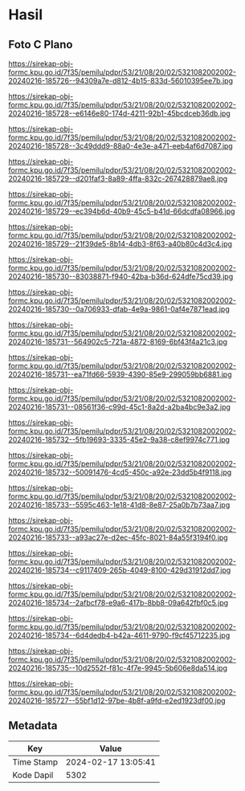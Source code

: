 # Hasil

## Foto C Plano

https://sirekap-obj-formc.kpu.go.id/7f35/pemilu/pdpr/53/21/08/20/02/5321082002002-20240216-185726--94309a7e-d812-4b15-833d-56010395ee7b.jpg

https://sirekap-obj-formc.kpu.go.id/7f35/pemilu/pdpr/53/21/08/20/02/5321082002002-20240216-185728--e6146e80-174d-4211-92b1-45bcdceb36db.jpg

https://sirekap-obj-formc.kpu.go.id/7f35/pemilu/pdpr/53/21/08/20/02/5321082002002-20240216-185728--3c49ddd9-88a0-4e3e-a471-eeb4af6d7087.jpg

https://sirekap-obj-formc.kpu.go.id/7f35/pemilu/pdpr/53/21/08/20/02/5321082002002-20240216-185729--d201faf3-8a89-4ffa-832c-267428879ae8.jpg

https://sirekap-obj-formc.kpu.go.id/7f35/pemilu/pdpr/53/21/08/20/02/5321082002002-20240216-185729--ec394b6d-40b9-45c5-b41d-66dcdfa08966.jpg

https://sirekap-obj-formc.kpu.go.id/7f35/pemilu/pdpr/53/21/08/20/02/5321082002002-20240216-185729--21f39de5-8b14-4db3-8f63-a40b80c4d3c4.jpg

https://sirekap-obj-formc.kpu.go.id/7f35/pemilu/pdpr/53/21/08/20/02/5321082002002-20240216-185730--83038871-f940-42ba-b36d-624dfe75cd39.jpg

https://sirekap-obj-formc.kpu.go.id/7f35/pemilu/pdpr/53/21/08/20/02/5321082002002-20240216-185730--0a706933-dfab-4e9a-9861-0af4e7871ead.jpg

https://sirekap-obj-formc.kpu.go.id/7f35/pemilu/pdpr/53/21/08/20/02/5321082002002-20240216-185731--564902c5-721a-4872-8169-6bf43f4a21c3.jpg

https://sirekap-obj-formc.kpu.go.id/7f35/pemilu/pdpr/53/21/08/20/02/5321082002002-20240216-185731--ea71fd66-5939-4390-85e9-299059bb6881.jpg

https://sirekap-obj-formc.kpu.go.id/7f35/pemilu/pdpr/53/21/08/20/02/5321082002002-20240216-185731--08561f36-c99d-45c1-8a2d-a2ba4bc9e3a2.jpg

https://sirekap-obj-formc.kpu.go.id/7f35/pemilu/pdpr/53/21/08/20/02/5321082002002-20240216-185732--5fb19693-3335-45e2-9a38-c8ef9974c771.jpg

https://sirekap-obj-formc.kpu.go.id/7f35/pemilu/pdpr/53/21/08/20/02/5321082002002-20240216-185732--50091476-4cd5-450c-a92e-23dd5b4f9118.jpg

https://sirekap-obj-formc.kpu.go.id/7f35/pemilu/pdpr/53/21/08/20/02/5321082002002-20240216-185733--5595c463-1e18-41d8-8e87-25a0b7b73aa7.jpg

https://sirekap-obj-formc.kpu.go.id/7f35/pemilu/pdpr/53/21/08/20/02/5321082002002-20240216-185733--a93ac27e-d2ec-45fc-8021-84a55f3194f0.jpg

https://sirekap-obj-formc.kpu.go.id/7f35/pemilu/pdpr/53/21/08/20/02/5321082002002-20240216-185734--c9117409-265b-4049-8100-429d31912dd7.jpg

https://sirekap-obj-formc.kpu.go.id/7f35/pemilu/pdpr/53/21/08/20/02/5321082002002-20240216-185734--2afbcf78-e9a6-417b-8bb8-09a642fbf0c5.jpg

https://sirekap-obj-formc.kpu.go.id/7f35/pemilu/pdpr/53/21/08/20/02/5321082002002-20240216-185734--6d4dedb4-b42a-4611-9790-f9cf45712235.jpg

https://sirekap-obj-formc.kpu.go.id/7f35/pemilu/pdpr/53/21/08/20/02/5321082002002-20240216-185735--10d2552f-f81c-4f7e-9945-5b606e8da514.jpg

https://sirekap-obj-formc.kpu.go.id/7f35/pemilu/pdpr/53/21/08/20/02/5321082002002-20240216-185727--55bf1d12-97be-4b8f-a9fd-e2ed1923df00.jpg


## Metadata

| Key        | Value               |
| ---------- | ------------------- |
| Time Stamp | 2024-02-17 13:05:41 |
| Kode Dapil | 5302                |



